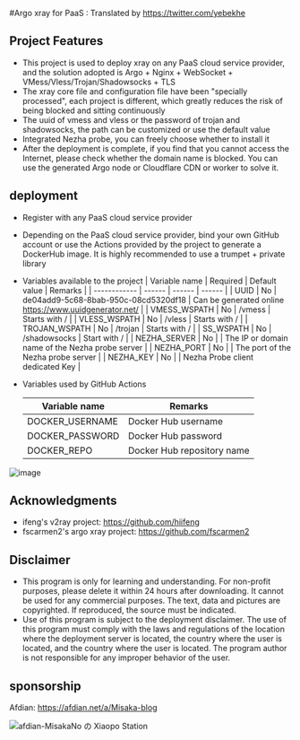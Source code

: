 #Argo xray for PaaS : Translated by https://twitter.com/yebekhe


## Project Features

* This project is used to deploy xray on any PaaS cloud service provider, and the solution adopted is Argo + Nginx + WebSocket + VMess/Vless/Trojan/Shadowsocks + TLS
* The xray core file and configuration file have been "specially processed", each project is different, which greatly reduces the risk of being blocked and sitting continuously
* The uuid of vmess and vless or the password of trojan and shadowsocks, the path can be customized or use the default value
* Integrated Nezha probe, you can freely choose whether to install it
* After the deployment is complete, if you find that you cannot access the Internet, please check whether the domain name is blocked. You can use the generated Argo node or Cloudflare CDN or worker to solve it.

## deployment

* Register with any PaaS cloud service provider
* Depending on the PaaS cloud service provider, bind your own GitHub account or use the Actions provided by the project to generate a DockerHub image. It is highly recommended to use a trumpet + private library
* Variables available to the project
   | Variable name | Required | Default value | Remarks |
   | ------------ | ------ | ------ | ------ |
   | UUID | No | de04add9-5c68-8bab-950c-08cd5320df18 | Can be generated online https://www.uuidgenerator.net/ |
   | VMESS_WSPATH | No | /vmess | Starts with / |
   | VLESS_WSPATH | No | /vless | Starts with / |
   | TROJAN_WSPATH | No | /trojan | Starts with / |
   | SS_WSPATH | No | /shadowsocks | Start with / |
   | NEZHA_SERVER | No | | The IP or domain name of the Nezha probe server |
   | NEZHA_PORT | No | | The port of the Nezha probe server |
   | NEZHA_KEY | No | | Nezha Probe client dedicated Key |

* Variables used by GitHub Actions

   | Variable name | Remarks |
   | ------------- | -------------- |
   |DOCKER_USERNAME|Docker Hub username|
   |DOCKER_PASSWORD|Docker Hub password|
   |DOCKER_REPO |Docker Hub repository name|

![image](https://user-images.githubusercontent.com/116990986/211692321-34df154a-320a-448f-9abe-2efab9c53550.png)

## Acknowledgments

* ifeng's v2ray project: https://github.com/hiifeng
* fscarmen2's argo xray project: https://github.com/fscarmen2

## Disclaimer

* This program is only for learning and understanding. For non-profit purposes, please delete it within 24 hours after downloading. It cannot be used for any commercial purposes. The text, data and pictures are copyrighted. If reproduced, the source must be indicated.
* Use of this program is subject to the deployment disclaimer. The use of this program must comply with the laws and regulations of the location where the deployment server is located, the country where the user is located, and the country where the user is located. The program author is not responsible for any improper behavior of the user.

## sponsorship

Afdian: https://afdian.net/a/Misaka-blog

![afdian-MisakaNo の Xiaopo Station](https://user-images.githubusercontent.com/122191366/211533469-351009fb-9ae8-4601-992a-abbf54665b68.jpg)
